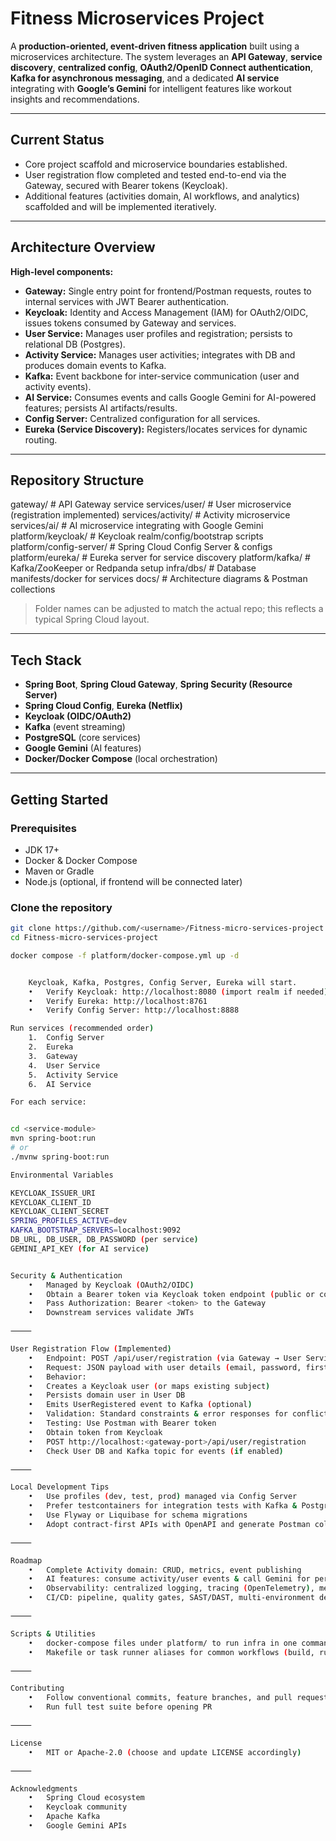 # Fitness Microservices Project

A **production-oriented, event-driven fitness application** built using a microservices architecture. The system leverages an **API Gateway**, **service discovery**, **centralized config**, **OAuth2/OpenID Connect authentication**, **Kafka for asynchronous messaging**, and a dedicated **AI service** integrating with **Google’s Gemini** for intelligent features like workout insights and recommendations.

---

## Current Status
- Core project scaffold and microservice boundaries established.
- User registration flow completed and tested end-to-end via the Gateway, secured with Bearer tokens (Keycloak).
- Additional features (activities domain, AI workflows, and analytics) scaffolded and will be implemented iteratively.

---

## Architecture Overview

**High-level components:**
- **Gateway:** Single entry point for frontend/Postman requests, routes to internal services with JWT Bearer authentication.
- **Keycloak:** Identity and Access Management (IAM) for OAuth2/OIDC, issues tokens consumed by Gateway and services.
- **User Service:** Manages user profiles and registration; persists to relational DB (Postgres).
- **Activity Service:** Manages user activities; integrates with DB and produces domain events to Kafka.
- **Kafka:** Event backbone for inter-service communication (user and activity events).
- **AI Service:** Consumes events and calls Google Gemini for AI-powered features; persists AI artifacts/results.
- **Config Server:** Centralized configuration for all services.
- **Eureka (Service Discovery):** Registers/locates services for dynamic routing.

---

## Repository Structure
gateway/                  # API Gateway service
services/user/            # User microservice (registration implemented)
services/activity/        # Activity microservice
services/ai/              # AI microservice integrating with Google Gemini
platform/keycloak/        # Keycloak realm/config/bootstrap scripts
platform/config-server/   # Spring Cloud Config Server & configs
platform/eureka/          # Eureka server for service discovery
platform/kafka/           # Kafka/ZooKeeper or Redpanda setup
infra/dbs/                # Database manifests/docker for services
docs/                     # Architecture diagrams & Postman collections

> Folder names can be adjusted to match the actual repo; this reflects a typical Spring Cloud layout.

---

## Tech Stack
- **Spring Boot**, **Spring Cloud Gateway**, **Spring Security (Resource Server)**
- **Spring Cloud Config**, **Eureka (Netflix)**
- **Keycloak (OIDC/OAuth2)**
- **Kafka** (event streaming)
- **PostgreSQL** (core services)
- **Google Gemini** (AI features)
- **Docker/Docker Compose** (local orchestration)

---

## Getting Started

### Prerequisites
- JDK 17+
- Docker & Docker Compose
- Maven or Gradle
- Node.js (optional, if frontend will be connected later)

### Clone the repository
```bash
git clone https://github.com/<username>/Fitness-micro-services-project.git
cd Fitness-micro-services-project

docker compose -f platform/docker-compose.yml up -d


	Keycloak, Kafka, Postgres, Config Server, Eureka will start.
	•	Verify Keycloak: http://localhost:8080 (import realm if needed)
	•	Verify Eureka: http://localhost:8761
	•	Verify Config Server: http://localhost:8888

Run services (recommended order)
	1.	Config Server
	2.	Eureka
	3.	Gateway
	4.	User Service
	5.	Activity Service
	6.	AI Service

For each service:


cd <service-module>
mvn spring-boot:run
# or
./mvnw spring-boot:run

Environmental Variables

KEYCLOAK_ISSUER_URI
KEYCLOAK_CLIENT_ID
KEYCLOAK_CLIENT_SECRET
SPRING_PROFILES_ACTIVE=dev
KAFKA_BOOTSTRAP_SERVERS=localhost:9092
DB_URL, DB_USER, DB_PASSWORD (per service)
GEMINI_API_KEY (for AI service)


Security & Authentication
	•	Managed by Keycloak (OAuth2/OIDC)
	•	Obtain a Bearer token via Keycloak token endpoint (public or confidential client)
	•	Pass Authorization: Bearer <token> to the Gateway
	•	Downstream services validate JWTs

⸻

User Registration Flow (Implemented)
	•	Endpoint: POST /api/user/registration (via Gateway → User Service)
	•	Request: JSON payload with user details (email, password, first_name, last_name)
	•	Behavior:
	•	Creates a Keycloak user (or maps existing subject)
	•	Persists domain user in User DB
	•	Emits UserRegistered event to Kafka (optional)
	•	Validation: Standard constraints & error responses for conflicts/invalid data
	•	Testing: Use Postman with Bearer token
	•	Obtain token from Keycloak
	•	POST http://localhost:<gateway-port>/api/user/registration
	•	Check User DB and Kafka topic for events (if enabled)

⸻

Local Development Tips
	•	Use profiles (dev, test, prod) managed via Config Server
	•	Prefer testcontainers for integration tests with Kafka & Postgres
	•	Use Flyway or Liquibase for schema migrations
	•	Adopt contract-first APIs with OpenAPI and generate Postman collections automatically

⸻

Roadmap
	•	Complete Activity domain: CRUD, metrics, event publishing
	•	AI features: consume activity/user events & call Gemini for personalized insights
	•	Observability: centralized logging, tracing (OpenTelemetry), metrics dashboards
	•	CI/CD: pipeline, quality gates, SAST/DAST, multi-environment deployment

⸻

Scripts & Utilities
	•	docker-compose files under platform/ to run infra in one command
	•	Makefile or task runner aliases for common workflows (build, run, test)

⸻

Contributing
	•	Follow conventional commits, feature branches, and pull requests
	•	Run full test suite before opening PR

⸻

License
	•	MIT or Apache-2.0 (choose and update LICENSE accordingly)

⸻

Acknowledgments
	•	Spring Cloud ecosystem
	•	Keycloak community
	•	Apache Kafka
	•	Google Gemini APIs

